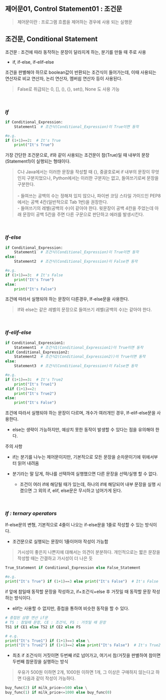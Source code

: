 ## **제어문01, Control Statement01 : 조건문**

> 제어문이란 : 프로그램 흐름을 제어하는 경우에 사용 되는 실행문

## **조건문, Conditional Statement**
조건문 : 조건에 따라 동작하는 문장이 달라지게 하는, 분기를 만들 때 주로 사용
- if, if-else, if-elif-else

조건을 판별해야 하므로 boolean값이 반환되는 조건식이 들어가는데, 이때 사용되는 연산자로 비교 연산자, 논리 연산자, 멤버쉽 연산자 등이 사용된다.

> False로 취급되는 0, [], (), {}, set(), None 도 사용 가능

<br>

### *If*

``` py
if Conditional_Expression:
    Statement1  # 조건식(Conditional_Expression)이 True이면 동작

#e.g.
if (1+1)==2:  # It's True
    print("It's True")
```

가장 간단한 조건문으로, if와 같이 사용되는 조건문이 참(True)일 때 내부의 문장(Statement1)이 실행되는 형태이다.

> C나 Java에서는 이러한 문장을 작성할 때 {}, 중괄호로써 if 내부의 문장이 무엇인지 구분지었으나, Python에서는 이러한 구분자는 없고, 들여쓰기로써 문장을 구분한다.<br>
<br> - 들여쓰는 공백의 수는 정해져 있지 않으나, 파이썬 코딩 스타일 가이드인 PEP8 에서는 공백 4칸(일반적으로 Tab 1번)을 권장한다.<br> - 들여쓰기의 레벨(공백의 수)이 같아야 한다. 윗문장이 공백 4칸을 주었는데 아래 문장이 공백 5칸을 주면 다른 구문으로 판단하고 에러를 발생시킨다.

<br>

### *If-else*
``` py
if Conditional_Expression:
    Statement1  # 조건식(Conditional_Expression)이 True이면 동작
else:
    Statement2  # 조건식(Conditional_Expression)이 False면 동작

#e.g.
if (1+1)==3:  # It's False
    print("It's True") 
else:
    print("It's False")
```

조건에 따라서 실행되야 하는 문장이 다른경우, If-else문을 사용한다.

> If와 else는 같은 레벨의 문장으로 들여쓰기 레벨(공백의 수)는 같아야 한다.

<br>

### *If-elif-else*
``` py
if Conditional_Expression1:
    Statement1  # 조건식1(Conditional_Expression1)이 True이면 동작
elif Conditional_Expression2:
    Statement2  # 조건식2(Conditional_Expression2))이 True이면 동작
else:
    Statement3  # 조건식(Conditional_Expression)이 False면 동작

#e.g.
if (1+1)==3:  # It's True2
    print("It's True1") 
elif (1+1)==2:
    print("It's True2") 
else:
    print("It's False")
```

조건에 따라서 실행되야 하는 문장이 다르며, 개수가 여러개인 경우, If-elif-else문을 사용한다.

- else는 생략이 가능하지만, 예상치 못한 동작이 발생할 수 있다는 점을 유의해야 한다.

    
주의 사항
- if는 분기를 나누는 제어문이지만, 기본적으로 모든 문장을 순차문이기에 위에서부터 읽어 내려옴

- 분기라는 말 답게, 하나를 선택하여 실행했으면 다른 문장을 선택/실행 할 수 없다.
    - 조건이 여러 if에 해당될 때가 있는데, 하나의 if에 해당되어 내부 문장을 실행 시켰으면 그 외의 if, elif, else문은 무시하고 넘어가게 된다.

<br>

### *If : ternary operators*
If-else문의 변형, 기본적으로 4줄이 나오는 if-else문을 1줄로 작성할 수 있는 방식이다.

- 조건문으로 실행되는 문장이 1줄이어야 작성이 가능함

> 가시성이 좋은지 나쁜지에 대해서는 의견이 분분하다. 개인적으로는 짧은 문장을 작성할 때는 간결하고 가시성이 더 나은 듯

``` py
True_Statement if Conditional_Expression else False_Statement

#e.g.
print("It's True") if (1+1)==3 else print("It's False")  # It's False
```

if 앞에 참일때 동작할 문장을 작성하고, if+조건식+else 후 거짓일 때 동작할 문장 작성 하는 방식이다.

- elif는 사용할 수 없지만, 중첩을 통하여 비슷한 동작을 할 수 있다.

```py
# 중첩된 삼항 연산 if문
# TS : 참일때 문장, CE : 조건식, FS : 거짓일 때 문장
TS1 if CE1 else TS2 if CE2 else FS

# e.g.
print("It's True1") if (1+1)==3 else \
print("It's True2") if (1+1)==2 else print("It's False")  # It's True2
```
- 최초 if 조건식이 거짓이면 두번째 if로 넘어가고, 여기서 참/거짓을 판별하여 참이면 두번째 참문장을 실행하는 방식

> 우유가 500원 이하면 2개, 1000원 이하면 1개, 그 이상은 구매하지 않는다고 하면 다음과 같이 작성이 가능하다.
``` py
buy_func(2) if milk_price<=500 else \
buy_func(1) if milk_price<=1000 else buy_func(0)
```